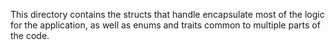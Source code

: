 This directory contains the structs that handle encapsulate most of the logic for the application, as well as enums and traits common to multiple parts of the code.
